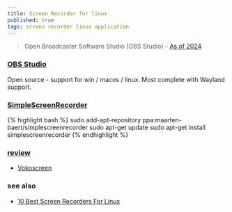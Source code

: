 ```yaml
---
title: Screen Recorder for linux
published: true
tags: screen recorder linux application
---
```

> Open Broadcaster Software Studio (OBS Studio) - [As of 2024](https://chatgpt.com/share/6740933d-7a98-800d-a1e1-85259c489bbe)

### [OBS Studio](https://obsproject.com/?ref=itsfoss.com)

Open source - support for win / macos / linux.
Most complete with Wayland support.

### [SimpleScreenRecorder](http://www.maartenbaert.be/simplescreenrecorder/)

{% highlight bash %}
sudo add-apt-repository ppa:maarten-baert/simplescreenrecorder
sudo apt-get update
sudo apt-get install simplescreenrecorder
{% endhighlight %}

### [review](https://itsfoss.com/best-linux-screen-recorders/)
- [Vokoscreen](https://github.com/vkohaupt/vokoscreen)

### see also
- [10 Best Screen Recorders For Linux](https://itsfoss.com/best-linux-screen-recorders/)
